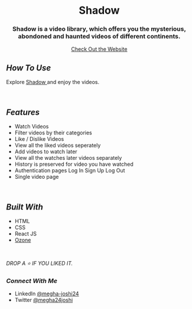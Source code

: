 <h1 align = "center">
  <br />
  Shadow
  <br />
</h1>

<h3 align="center">Shadow is a video library, which offers you the mysterious, abondoned and haunted videos of different continents.</h3>

<p align="center">
  <a href="https://note-cave.netlify.app/">Check Out the Website</a>
<br />

##  _How To Use_

Explore [ Shadow ](https://note-cave.netlify.app/) and enjoy the videos.

<br />


##  _Features_

- Watch Videos
- Filter videos by their categories
- Like / Dislike Videos
- View all the liked videos seperately
- Add videos to watch later
- View all the watches later videos separately
- History is preserved for video you have watched
- Authentication pages
Log In
Sign Up
Log Out
- Single video page

<br />

## _Built With_

- HTML
- CSS
- React JS
- [Ozone](https://ozone-ui-library.netlify.app/)

<br />

_DROP A ⭐ IF YOU LIKED IT._

### _Connect With Me_

- LinkedIn [@megha-joshi24](https://www.linkedin.com/in/megha-joshi24/) 
- Twitter [@megha24joshi](https://twitter.com/megha24joshi)
